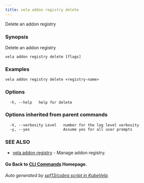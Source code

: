 ```yaml
---
title: vela addon registry delete
---
```


Delete an addon registry

### Synopsis

Delete an addon registry

```
vela addon registry delete [flags]
```

### Examples

```
vela addon registry delete <registry-name>
```

### Options

```
  -h, --help   help for delete
```

### Options inherited from parent commands

```
  -V, --verbosity Level   number for the log level verbosity
  -y, --yes               Assume yes for all user prompts
```

### SEE ALSO

* [vela addon registry](vela_addon_registry)	 - Manage addon registry.

#### Go Back to [CLI Commands](vela) Homepage.


###### Auto generated by [spf13/cobra script in KubeVela](https://github.com/kubevela/kubevela/tree/master/hack/docgen).
